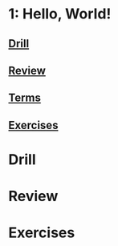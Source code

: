 # 1: Hello, World!

## [Drill](#drill)
## [Review](#review)
## [Terms](terms.txt)
## [Exercises](#exercises)

# Drill

# Review

# Exercises
